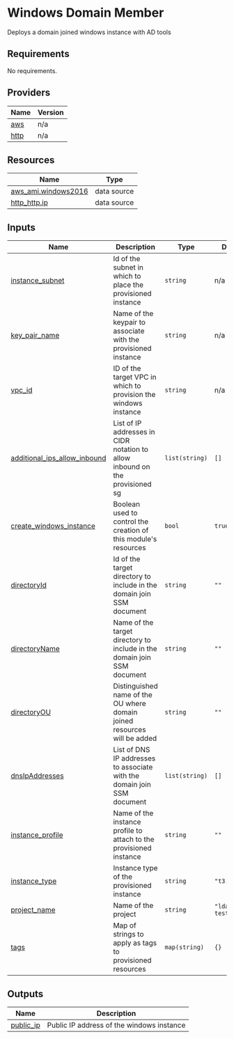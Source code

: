 # Windows Domain Member

Deploys a domain joined windows instance with AD tools

<!-- BEGIN TFDOCS -->
## Requirements

No requirements.

## Providers

| Name | Version |
|------|---------|
| <a name="provider_aws"></a> [aws](#provider\_aws) | n/a |
| <a name="provider_http"></a> [http](#provider\_http) | n/a |

## Resources

| Name | Type |
|------|------|
| [aws_ami.windows2016](https://registry.terraform.io/providers/hashicorp/aws/latest/docs/data-sources/ami) | data source |
| [http_http.ip](https://registry.terraform.io/providers/hashicorp/http/latest/docs/data-sources/http) | data source |

## Inputs

| Name | Description | Type | Default | Required |
|------|-------------|------|---------|:--------:|
| <a name="input_instance_subnet"></a> [instance\_subnet](#input\_instance\_subnet) | Id of the subnet in which to place the provisioned instance | `string` | n/a | yes |
| <a name="input_key_pair_name"></a> [key\_pair\_name](#input\_key\_pair\_name) | Name of the keypair to associate with the provisioned instance | `string` | n/a | yes |
| <a name="input_vpc_id"></a> [vpc\_id](#input\_vpc\_id) | ID of the target VPC in which to provision the windows instance | `string` | n/a | yes |
| <a name="input_additional_ips_allow_inbound"></a> [additional\_ips\_allow\_inbound](#input\_additional\_ips\_allow\_inbound) | List of IP addresses in CIDR notation to allow inbound on the provisioned sg | `list(string)` | `[]` | no |
| <a name="input_create_windows_instance"></a> [create\_windows\_instance](#input\_create\_windows\_instance) | Boolean used to control the creation of this module's resources | `bool` | `true` | no |
| <a name="input_directoryId"></a> [directoryId](#input\_directoryId) | Id of the target directory to include in the domain join SSM document | `string` | `""` | no |
| <a name="input_directoryName"></a> [directoryName](#input\_directoryName) | Name of the target directory to include in the domain join SSM document | `string` | `""` | no |
| <a name="input_directoryOU"></a> [directoryOU](#input\_directoryOU) | Distinguished name of the OU where domain joined resources will be added | `string` | `""` | no |
| <a name="input_dnsIpAddresses"></a> [dnsIpAddresses](#input\_dnsIpAddresses) | List of DNS IP addresses to associate with the domain join SSM document | `list(string)` | `[]` | no |
| <a name="input_instance_profile"></a> [instance\_profile](#input\_instance\_profile) | Name of the instance profile to attach to the provisioned instance | `string` | `""` | no |
| <a name="input_instance_type"></a> [instance\_type](#input\_instance\_type) | Instance type of the provisioned instance | `string` | `"t3.medium"` | no |
| <a name="input_project_name"></a> [project\_name](#input\_project\_name) | Name of the project | `string` | `"ldapmaint-test"` | no |
| <a name="input_tags"></a> [tags](#input\_tags) | Map of strings to apply as tags to provisioned resources | `map(string)` | `{}` | no |

## Outputs

| Name | Description |
|------|-------------|
| <a name="output_public_ip"></a> [public\_ip](#output\_public\_ip) | Public IP address of the windows instance |

<!-- END TFDOCS -->
